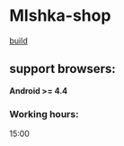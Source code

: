 # MIshka-shop
[build](http://mi.wndrbase.com/)

## support browsers:
**Android >= 4.4**

### Working hours:
15:00